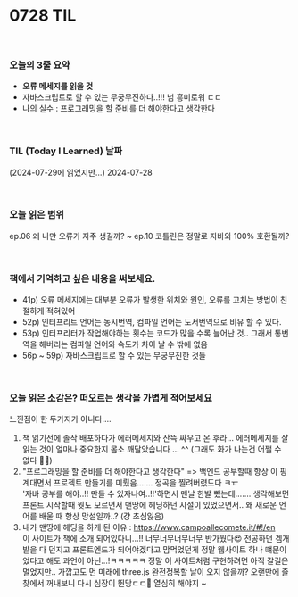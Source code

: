 # 0728 TIL

<br/>

### 오늘의 3줄 요약

- **오류 메세지를 읽을 것**
- 자바스크립트로 할 수 있는 무궁무진하다..!!! 넘 흥미로워 ㄷㄷ
- 나의 실수 : 프로그래밍을 할 준비를 더 해야한다고 생각한다

<br/>

### TIL (Today I Learned) 날짜

(2024-07-29에 읽었지만...) 2024-07-28

<br/>

### 오늘 읽은 범위

ep.06 왜 나만 오류가 자주 생길까? ~ ep.10 코틀린은 정말로 자바와 100% 호환될까?

<br/>

### 책에서 기억하고 싶은 내용을 써보세요.

- 41p) 오류 메세지에는 대부분 오류가 발생한 위치와 원인, 오류를 고치는 방법이 친절하게 적혀있어
- 52p) 인터프리트 언어는 동시번역, 컴파일 언어는 도서번역으로 비유 할 수 있다.
- 53p) 인터프리터가 작업해야하는 횟수는 코드가 많을 수록 늘어난 것.. 그래서 통번역을 해버리는 컴파일 언어와 속도가 차이 날 수 밖에 없음
- 56p ~ 59p) 자바스크립트로 할 수 있는 무궁무진한 것들

<br/>

### 오늘 읽은 소감은? 떠오르는 생각을 가볍게 적어보세요

느낀점이 한 두가지가 아니다....

1. 책 읽기전에 졸작 배포하다가 에러메세지와 잔뜩 싸우고 온 후라... 에러메세지를 잘 읽는 것이 얼마나 중요한지 몸소 깨달았습니다 ... ^^ (그래도 화가 나는건 어쩔 수 없다 🤬💦)
2. "프로그래밍을 할 준비를 더 해야한다고 생각한다" => 백엔드 공부할때 항상 이 핑계대면서 프로젝트 만들기를 미뤘음....... 정곡을 찔려버렸도다 ㅋㅠ<br/> '자바 공부를 해야..!! 만들 수 있자나여..!!'하면서 맨날 한발 뺐는데....... 생각해보면 프론트 시작할때 뭣도 모르면서 맨땅에 헤딩하던 시절이 있었으면서.. 왜 새로운 언어를 배울 때 항상 망설일까..? (걍 초심잃음)
3. 내가 맨땅에 헤딩을 하게 된 이유 : https://www.campoallecomete.it/#!/en <br/>
   이 사이트가 책에 소개 되어있다니...!! 너무너무너무너무 반가웠다😍 전공하던 겜개발을 다 던지고 프론트엔드가 되어야겠다고 맘먹었던게 정말 웹사이트 하나 떄문이었다고 해도 과언이 아닌...!ㅋㅋㅋㅋㅋ 정말 이 사이트처럼 구현하려면 아직 갈길은 멀었지만.. 가깝고도 먼 미래에 three.js 완전정복할 날이 오지 않을까? 오랜만에 즐찾에서 꺼내보니 다시 심장이 뛴당ㄷㄷ🤩 열심히 해야지 ~
